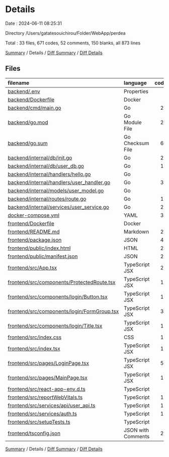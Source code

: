 # Details

Date : 2024-06-11 08:25:31

Directory /Users/gatatesouichirou/Folder/WebApp/perdea

Total : 33 files,  671 codes, 52 comments, 150 blanks, all 873 lines

[Summary](results.md) / Details / [Diff Summary](diff.md) / [Diff Details](diff-details.md)

## Files
| filename | language | code | comment | blank | total |
| :--- | :--- | ---: | ---: | ---: | ---: |
| [backend/.env](/backend/.env) | Properties | 5 | 0 | 0 | 5 |
| [backend/Dockerfile](/backend/Dockerfile) | Docker | 8 | 0 | 3 | 11 |
| [backend/cmd/main.go](/backend/cmd/main.go) | Go | 20 | 0 | 8 | 28 |
| [backend/go.mod](/backend/go.mod) | Go Module File | 23 | 0 | 3 | 26 |
| [backend/go.sum](/backend/go.sum) | Go Checksum File | 60 | 0 | 1 | 61 |
| [backend/internal/db/init.go](/backend/internal/db/init.go) | Go | 25 | 4 | 8 | 37 |
| [backend/internal/db/user_db.go](/backend/internal/db/user_db.go) | Go | 14 | 0 | 5 | 19 |
| [backend/internal/handlers/hello.go](/backend/internal/handlers/hello.go) | Go | 8 | 0 | 4 | 12 |
| [backend/internal/handlers/user_handler.go](/backend/internal/handlers/user_handler.go) | Go | 36 | 0 | 12 | 48 |
| [backend/internal/models/user_model.go](/backend/internal/models/user_model.go) | Go | 6 | 0 | 2 | 8 |
| [backend/internal/routes/route.go](/backend/internal/routes/route.go) | Go | 19 | 3 | 7 | 29 |
| [backend/internal/services/user_service.go](/backend/internal/services/user_service.go) | Go | 25 | 0 | 6 | 31 |
| [docker-compose.yml](/docker-compose.yml) | YAML | 37 | 0 | 5 | 42 |
| [frontend/Dockerfile](/frontend/Dockerfile) | Docker | 6 | 8 | 6 | 20 |
| [frontend/README.md](/frontend/README.md) | Markdown | 26 | 0 | 21 | 47 |
| [frontend/package.json](/frontend/package.json) | JSON | 49 | 0 | 1 | 50 |
| [frontend/public/index.html](/frontend/public/index.html) | HTML | 20 | 23 | 1 | 44 |
| [frontend/public/manifest.json](/frontend/public/manifest.json) | JSON | 25 | 0 | 1 | 26 |
| [frontend/src/App.tsx](/frontend/src/App.tsx) | TypeScript JSX | 21 | 0 | 4 | 25 |
| [frontend/src/components/ProtectedRoute.tsx](/frontend/src/components/ProtectedRoute.tsx) | TypeScript JSX | 15 | 0 | 4 | 19 |
| [frontend/src/components/login/Button.tsx](/frontend/src/components/login/Button.tsx) | TypeScript JSX | 10 | 0 | 4 | 14 |
| [frontend/src/components/login/FormGroup.tsx](/frontend/src/components/login/FormGroup.tsx) | TypeScript JSX | 37 | 0 | 6 | 43 |
| [frontend/src/components/login/Title.tsx](/frontend/src/components/login/Title.tsx) | TypeScript JSX | 16 | 0 | 5 | 21 |
| [frontend/src/index.css](/frontend/src/index.css) | CSS | 12 | 0 | 2 | 14 |
| [frontend/src/index.tsx](/frontend/src/index.tsx) | TypeScript JSX | 14 | 3 | 3 | 20 |
| [frontend/src/pages/LoginPage.tsx](/frontend/src/pages/LoginPage.tsx) | TypeScript JSX | 56 | 6 | 11 | 73 |
| [frontend/src/pages/MainPage.tsx](/frontend/src/pages/MainPage.tsx) | TypeScript JSX | 12 | 0 | 3 | 15 |
| [frontend/src/react-app-env.d.ts](/frontend/src/react-app-env.d.ts) | TypeScript | 0 | 1 | 1 | 2 |
| [frontend/src/reportWebVitals.ts](/frontend/src/reportWebVitals.ts) | TypeScript | 13 | 0 | 3 | 16 |
| [frontend/src/services/api/user_api.ts](/frontend/src/services/api/user_api.ts) | TypeScript | 15 | 0 | 5 | 20 |
| [frontend/src/services/auth.ts](/frontend/src/services/auth.ts) | TypeScript | 11 | 0 | 3 | 14 |
| [frontend/src/setupTests.ts](/frontend/src/setupTests.ts) | TypeScript | 1 | 4 | 1 | 6 |
| [frontend/tsconfig.json](/frontend/tsconfig.json) | JSON with Comments | 26 | 0 | 1 | 27 |

[Summary](results.md) / Details / [Diff Summary](diff.md) / [Diff Details](diff-details.md)